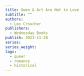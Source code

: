 ```yaml
---
title: Gwen & Art Are Not in Love
subtitle: ""
authors:
  - Lex Croucher
publishers:
  - Wednesday Books
publish: 2023-11-28
series: 
series_weight: 
tags:
  - queer
  - romance
  - historical
---
```

